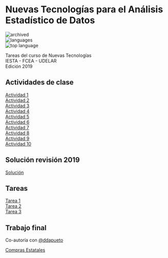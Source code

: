 # Nuevas Tecnologías para el Análisis Estadístico de Datos

![archived](https://img.shields.io/badge/lifecycle-archived-red.svg)  
![languages](https://img.shields.io/github/languages/count/daczarne/udelar_ntaed)   
![top language](https://img.shields.io/github/languages/top/daczarne/udelar_ntaed)   

Tareas del curso de Nuevas Tecnologías  
IESTA - FCEA - UDELAR  
Edición 2019  

## Actividades de clase

[Actividad 1](https://github.com/daczarne/stat_nt/blob/master/Actividad01/Actividad1.pdf)  
[Actividad 2](https://github.com/daczarne/stat_nt/blob/master/Actividad02/Actividad2.pdf)  
[Actividad 3](https://github.com/daczarne/stat_nt/blob/master/Actividad03/Actividad3.pdf)  
[Actividad 4](https://github.com/daczarne/stat_nt/blob/master/Actividad04/Actividad4.pdf)  
[Actividad 5](https://github.com/daczarne/stat_nt/blob/master/Actividad05/Actividad5.pdf)  
[Actividad 6](https://github.com/daczarne/stat_nt/blob/master/Actividad06/actividad_6.pdf)  
[Actividad 7](https://github.com/daczarne/stat_nt/blob/master/Actividad07/actividad_7.pdf)  
[Actividad 8](https://github.com/daczarne/stat_nt/blob/master/Actividad08/Actividad8.pdf)  
[Actividad 9](https://github.com/daczarne/stat_nt/blob/master/Actividad09/Actividad9.pdf)  
[Actividad 10](https://github.com/daczarne/stat_nt/blob/master/Actividad10/Actividad_Shiny.pdf)  

## Solución revisión 2019

[Solución](https://github.com/daczarne/stat_nt/blob/master/Revision/revision.pdf)

## Tareas

[Tarea 1](https://github.com/daczarne/stat_nt/blob/master/Tarea1/Tarea1.pdf)  
[Tarea 2](https://github.com/daczarne/stat_nt/blob/master/Tarea2/Tarea_2.pdf)  
[Tarea 3](https://github.com/daczarne/stat_nt/blob/master/Tarea3/tarea3_sol.pdf)  

## Trabajo final

Co-autoría con [@ddapueto](https://github.com/ddapueto)

[Compras Estatales](https://github.com/daczarne/stat_nt/tree/master/workGroup_Stat)

